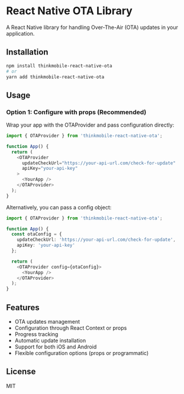 # React Native OTA Library

A React Native library for handling Over-The-Air (OTA) updates in your application.

## Installation

```bash
npm install thinkmobile-react-native-ota
# or
yarn add thinkmobile-react-native-ota
```

## Usage

### Option 1: Configure with props (Recommended)

Wrap your app with the OTAProvider and pass configuration directly:

```typescript
import { OTAProvider } from 'thinkmobile-react-native-ota';

function App() {
  return (
    <OTAProvider
      updateCheckUrl="https://your-api-url.com/check-for-update"
      apiKey="your-api-key"
    >
      <YourApp />
    </OTAProvider>
  );
}
```

Alternatively, you can pass a config object:

```typescript
import { OTAProvider } from 'thinkmobile-react-native-ota';

function App() {
  const otaConfig = {
    updateCheckUrl: 'https://your-api-url.com/check-for-update',
    apiKey: 'your-api-key'
  };

  return (
    <OTAProvider config={otaConfig}>
      <YourApp />
    </OTAProvider>
  );
}
```

## Features

- OTA updates management
- Configuration through React Context or props
- Progress tracking
- Automatic update installation
- Support for both iOS and Android
- Flexible configuration options (props or programmatic)

## License

MIT